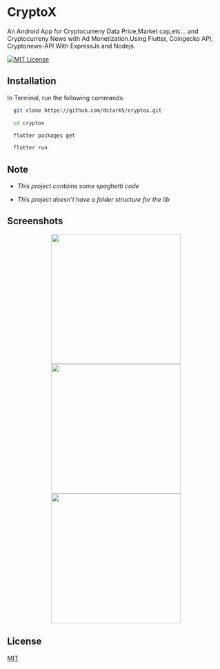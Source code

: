 
# CryptoX
An Android App for Cryptocurreny Data Price,Market cap,etc... and Cryptocurreny News with Ad Monetization.Using Flutter, Coingecko API, Cryptonews-API With ExpressJs and Nodejs.

[![MIT License](https://img.shields.io/badge/License-MIT-green.svg)](https://choosealicense.com/licenses/mit/)


## Installation

In Terminal, run the following commands:

```bash
  git clone https://github.com/dstark5/cryptox.git
```

```bash
  cd cryptox
```

```bash
  flutter packages get
```

```bash
  flutter run
```
## Note

* *This project contains some spaghetti code*

* *This project doesn't have a folder structure for the lib*

## Screenshots

<div align="center">
    <img src="https://github.com/dstark5/cryptox/screenshots/shot1.png" width="300px"</img> 
</div>

<div align="center">
    <img src="https://github.com/dstark5/cryptox/screenshots/shot2.png" width="300px"</img> 
</div>

<div align="center">
    <img src="https://github.com/dstark5/cryptox/screenshots/shot3.png" width="300px"</img> 
</div>

## License

[MIT](https://choosealicense.com/licenses/mit/)

